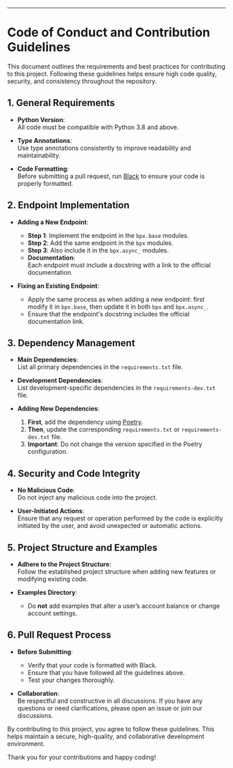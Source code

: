 

---

# Code of Conduct and Contribution Guidelines

This document outlines the requirements and best practices for contributing to this project. Following these guidelines helps ensure high code quality, security, and consistency throughout the repository.

## 1. General Requirements

- **Python Version**:  
  All code must be compatible with Python 3.8 and above.

- **Type Annotations**:  
  Use type annotations consistently to improve readability and maintainability.

- **Code Formatting**:  
  Before submitting a pull request, run [Black](https://black.readthedocs.io/en/stable/) to ensure your code is properly formatted.

## 2. Endpoint Implementation

- **Adding a New Endpoint**:
  - **Step 1**: Implement the endpoint in the `bpx.base` modules.
  - **Step 2**: Add the same endpoint in the `bpx` modules.
  - **Step 3**: Also include it in the `bpx.async_` modules.
  - **Documentation**:  
    Each endpoint must include a docstring with a link to the official documentation.

- **Fixing an Existing Endpoint**:
  - Apply the same process as when adding a new endpoint: first modify it in `bpx.base`, then update it in both `bpx` and `bpx.async_`.
  - Ensure that the endpoint's docstring includes the official documentation link.

## 3. Dependency Management

- **Main Dependencies**:  
  List all primary dependencies in the `requirements.txt` file.

- **Development Dependencies**:  
  List development-specific dependencies in the `requirements-dev.txt` file.

- **Adding New Dependencies**:
  1. **First**, add the dependency using [Poetry](https://python-poetry.org/).
  2. **Then**, update the corresponding `requirements.txt` or `requirements-dev.txt` file.
  3. **Important**: Do not change the version specified in the Poetry configuration.

## 4. Security and Code Integrity

- **No Malicious Code**:  
  Do not inject any malicious code into the project.

- **User-Initiated Actions**:  
  Ensure that any request or operation performed by the code is explicitly initiated by the user, and avoid unexpected or automatic actions.

## 5. Project Structure and Examples

- **Adhere to the Project Structure**:  
  Follow the established project structure when adding new features or modifying existing code.

- **Examples Directory**:
  - Do **not** add examples that alter a user’s account balance or change account settings.

## 6. Pull Request Process

- **Before Submitting**:
  - Verify that your code is formatted with Black.
  - Ensure that you have followed all the guidelines above.
  - Test your changes thoroughly.

- **Collaboration**:  
  Be respectful and constructive in all discussions. If you have any questions or need clarifications, please open an issue or join our discussions.

By contributing to this project, you agree to follow these guidelines. This helps maintain a secure, high-quality, and collaborative development environment.

Thank you for your contributions and happy coding!
